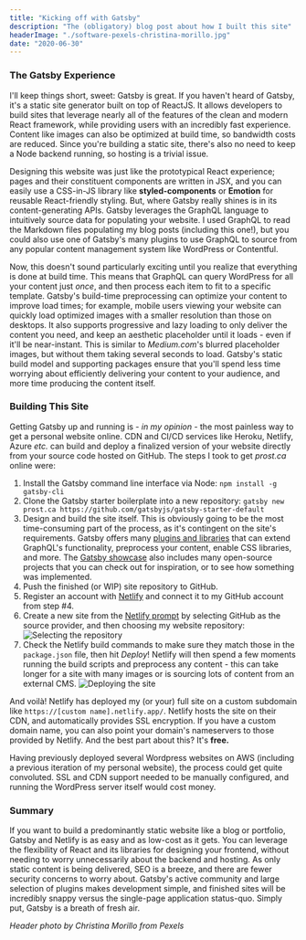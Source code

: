 ```yaml
---
title: "Kicking off with Gatsby"
description: "The (obligatory) blog post about how I built this site"
headerImage: "./software-pexels-christina-morillo.jpg"
date: "2020-06-30"
---
```


### The Gatsby Experience

I'll keep things short, sweet: Gatsby is great. If you haven't heard of Gatsby, it's a static site generator built on top of ReactJS. It allows developers to build sites that leverage nearly all of the features of the clean and modern React framework, while providing users with an incredibly fast experience. Content like images can also be optimized at build time, so bandwidth costs are reduced. Since you're building a static site, there's also no need to keep a Node backend running, so hosting is a trivial issue.

Designing this website was just like the prototypical React experience; pages and their constituent components are written in JSX, and you can easily use a CSS-in-JS library like **styled-components** or **Emotion** for reusable React-friendly styling. But, where Gatsby really shines is in its content-generating APIs. Gatsby leverages the GraphQL language to intuitively source data for populating your website. I used GraphQL to read the Markdown files populating my blog posts (including this one!), but you could also use one of Gatsby's many plugins to use GraphQL to source from any popular content management system like WordPress or Contentful.

Now, this doesn't sound particularly exciting until you realize that everything is done at build time. This means that GraphQL can query WordPress for all your content just *once*, and then process each item to fit to a specific template. Gatsby's build-time preprocessing can optimize your content to improve load times; for example, mobile users viewing your website can quickly load optimized images with a smaller resolution than those on desktops. It also supports progressive and lazy loading to only deliver the content you need, and keep an aesthetic placeholder until it loads - even if it'll be near-instant. This is similar to *Medium.com*'s blurred placeholder images, but without them taking several seconds to load. Gatsby's static build model and supporting packages ensure that you'll spend less time worrying about efficiently delivering your content to your audience, and more time producing the content itself.

### Building This Site

Getting Gatsby up and running is - *in my opinion* - the most painless way to get a personal website online. CDN and CI/CD services like Heroku, Netlify, Azure *etc.* can build and deploy a finalized version of your website directly from your source code hosted on GitHub. The steps I took to get *prost.ca* online were:

1. Install the Gatsby command line interface via Node: `npm install -g gatsby-cli`
2. Clone the Gatsby starter boilerplate into a new repository: 
```gatsby new prost.ca https://github.com/gatsbyjs/gatsby-starter-default```
3. Design and build the site itself. This is obviously going to be the most time-consuming part of the process, as it's contingent on the site's requirements. Gatsby offers many [plugins and libraries](https://www.gatsbyjs.com/plugins) that can extend GraphQL's functionality, preprocess your content, enable CSS libraries, and more. The [Gatsby showcase](https://www.gatsbyjs.com/showcase/) also includes many open-source projects that you can check out for inspiration, or to see how something was implemented.
4. Push the finished (or WIP) site repository to GitHub.
5. Register an account with [Netlify](https://app.netlify.com/signup) and connect it to my GitHub account from step #4.
6. Create a new site from the [Netlify prompt](https://app.netlify.com/start) by selecting GitHub as the source provider, and then choosing my website repository:
![Selecting the repository](select_repo.png)
7. Check the Netlify build commands to make sure they match those in the `package.json` file, then hit *Deploy*! Netlify will then spend a few moments running the build scripts and preprocess any content - this can take longer for a site with many images or is sourcing lots of content from an external CMS.
![Deploying the site](deploy_site.png)

And voilà! Netlify has deployed my (or your) full site on a custom subdomain like `https://[custom name].netlify.app/`. Netlify hosts the site on their CDN, and automatically provides SSL encryption. If you have a custom domain name, you can also point your domain's nameservers to those provided by Netlify. And the best part about this? It's **free.**

Having previously deployed several Wordpress websites on AWS (including a previous iteration of my personal website), the process could get quite convoluted. SSL and CDN support needed to be manually configured, and running the WordPress server itself would cost money.

### Summary

If you want to build a predominantly static website like a blog or portfolio, Gatsby and Netlify is as easy and as low-cost as it gets. You can leverage the flexibility of React and its libraries for designing your frontend, without needing to worry unnecessarily about the backend and hosting. As only static content is being delivered, SEO is a breeze, and there are fewer security concerns to worry about. Gatsby's active community and large selection of plugins makes development simple, and finished sites will be incredibly snappy versus the single-page application status-quo. Simply put, Gatsby is a breath of fresh air.

*Header photo by Christina Morillo from Pexels*